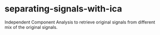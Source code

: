 # separating-signals-with-ica
Independent Component Analysis to retrieve original signals from different mix of the original signals.
